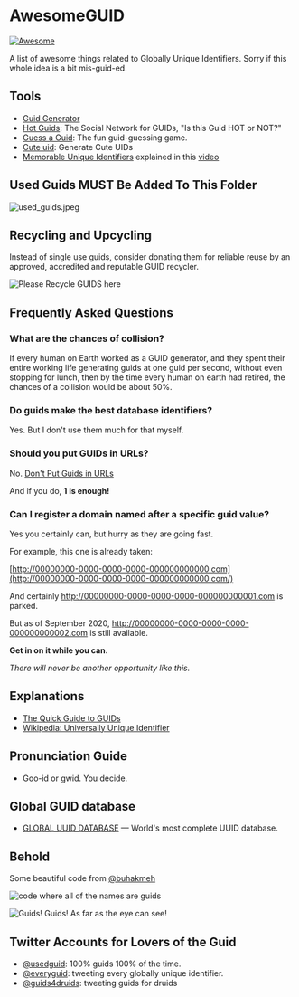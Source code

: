 # AwesomeGUID

[![Awesome](https://awesome.re/badge.svg)](https://awesome.re)

A list of awesome things related to Globally Unique Identifiers. Sorry if this whole idea is a bit mis-guid-ed.

## Tools

- [Guid Generator](https://www.guidgenerator.com/)
- [Hot Guids](http://www.secretgeek.net/hotGuids/index.htm): The Social Network for GUIDs, "Is this Guid HOT or NOT?"
- [Guess a Guid](http://guessaguid.secretgeek.net): The fun guid-guessing game.
- [Cute uid](https://github.com/alexdredmon/cuteuid): Generate Cute UIDs 
- [Memorable Unique Identifiers](https://github.com/microprediction/muid) explained in this [video](https://vimeo.com/397352413)

## Used Guids **MUST** Be Added To This Folder

![used_guids.jpeg](used_guids.jpeg)

## Recycling and Upcycling

Instead of single use guids, consider donating them for reliable reuse by an approved, accredited and reputable GUID recycler.

![Please Recycle GUIDS here](guid_recycling.jpg)



## Frequently Asked Questions

### What are the chances of collision?

If every human on Earth worked as a GUID generator, and they spent their entire working life generating guids at one guid per second, without even stopping for lunch, then by the time every human on earth had retired, the chances of a collision would be about 50%.


### Do guids make the best database identifiers?

Yes. But I don't use them much for that myself.

### Should you put GUIDs in URLs?

No. [Don't Put Guids in URLs](http://wiki.c2.com/?DontPutGuidsInUrls)

And if you do, **1 is enough!**

### Can I register a domain named after a specific guid value?

Yes you certainly can, but hurry as they are going fast.

For example, this one is already taken:

[http://00000000-0000-0000-0000-000000000000.com](http://00000000-0000-0000-0000-000000000000.com/)

And certainly <http://00000000-0000-0000-0000-000000000001.com> is parked.

But as of September 2020, http://00000000-0000-0000-0000-000000000002.com is still available.

**Get in on it while you can.**

*There will never be another opportunity like this.*



## Explanations

- [The Quick Guide to GUIDs](https://betterexplained.com/articles/the-quick-guide-to-guids/)
- [Wikipedia: Universally Unique Identifier](https://en.wikipedia.org/wiki/Universally_unique_identifier)

## Pronunciation Guide

- Goo-id or gwid. You decide. 

## Global GUID database

- [GLOBAL UUID DATABASE](https://uuid.pirate-server.com) &mdash; World's most complete UUID database.


## Behold

Some beautiful code from [@buhakmeh](https://twitter.com/buhakmeh/status/1301517508000854022)

![code where all of the names are guids](code_conventions.png)

![Guids! Guids! As far as the eye can see!](as_far.png)



## Twitter Accounts for Lovers of the Guid

- [@usedguid](https://twitter.com/usedguid): 100% guids 100% of the time.
- [@everyguid](https://twitter.com/everyguid): tweeting every globally unique identifier. 
- [@guids4druids](https://twitter.com/guids4druids): tweeting guids for druids

